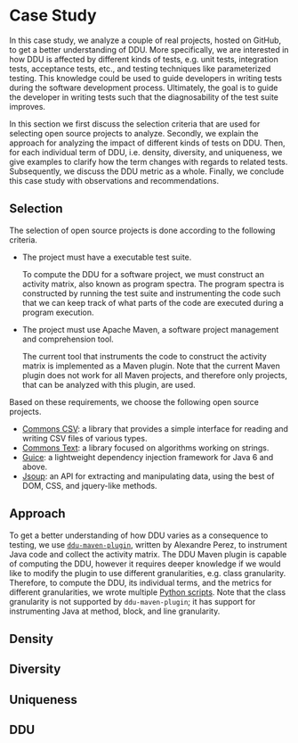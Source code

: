 # Case Study

In this case study, we analyze a couple of real projects, hosted on GitHub, to get a better understanding of DDU.
More specifically, we are interested in how DDU is affected by different kinds of tests, e.g. unit tests, integration tests, acceptance tests, etc., and testing techniques like parameterized testing.
This knowledge could be used to guide developers in writing tests during the software development process.
Ultimately, the goal is to guide the developer in writing tests such that the diagnosability of the test suite improves.

In this section we first discuss the selection criteria that are used for selecting open source projects to analyze.
Secondly, we explain the approach for analyzing the impact of different kinds of tests on DDU.
Then, for each individual term of DDU, i.e. density, diversity, and uniqueness, we give examples to clarify how the term changes with regards to related tests.
Subsequently, we discuss the DDU metric as a whole.
Finally, we conclude this case study with observations and recommendations.


## Selection

The selection of open source projects is done according to the following criteria.

- The project must have a executable test suite.

    To compute the DDU for a software project, we must construct an activity matrix, also known as program spectra.
    The program spectra is constructed by running the test suite and instrumenting the code such that we can keep track of what parts of the code are executed during a program execution.

- The project must use Apache Maven, a software project management and comprehension tool.

    The current tool that instruments the code to construct the activity matrix is implemented as a Maven plugin. Note that the current Maven plugin does not work for all Maven projects, and therefore only projects, that can be analyzed with this plugin, are used.

Based on these requirements, we choose the following open source projects.

- [Commons CSV](commons_csv.md): a library that provides a simple interface for reading and writing CSV files of various types.
- [Commons Text](commons_text.md): a library focused on algorithms working on strings.
- [Guice](guice.md): a lightweight dependency injection framework for Java 6 and above.
- [Jsoup](https://github.com/jhy/jsoup): an API for extracting and manipulating data, using the best of DOM, CSS, and jquery-like methods.


## Approach

To get a better understanding of how DDU varies as a consequence to testing, we use [`ddu-maven-plugin`](https://github.com/aperez/ddu-maven-plugin), written by Alexandre Perez, to instrument Java code and collect the activity matrix.
The DDU Maven plugin is capable of computing the DDU, however it requires deeper knowledge if we would like to modify the plugin to use different granularities, e.g. class granularity.
Therefore, to compute the DDU, its individual terms, and the metrics for different granularities, we wrote multiple [Python scripts](https://github.com/aaronang/ddu/tree/master/analysis).
Note that the class granularity is not supported by `ddu-maven-plugin`; it has support for instrumenting Java at method, block, and line granularity.


## Density



## Diversity



## Uniqueness



## DDU
